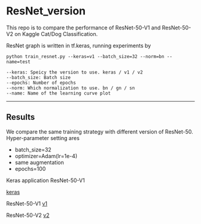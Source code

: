 # ResNet_version

This repo is to compare the performance of ResNet-50-V1 and ResNet-50-V2 on Kaggle Cat/Dog Classification.

ResNet graph is written in tf.keras, running experiments by

```
python train_resnet.py --keras=v1 --batch_size=32 --norm=bn --name=test

--keras: Speicy the version to use. keras / v1 / v2
--batch_size: Batch size
--epochs: Number of epochs
--norm: Which normalization to use. bn / gn / sn
--name: Name of the learning curve plot
```

---
## Results

We compare the same training strategy with different version of ResNet-50. Hyper-parameter setting ares
- batch_size=32
- optimizer=Adam(lr=1e-4)
- same augmentation
- epochs=100

Keras application ResNet-50-V1

[keras](v0_bn_32_result.png)

ResNet-50-V1
[v1](v1_bn_32_result.png)

ResNet-50-V2
[v2](v2_bn_32_result.png)
